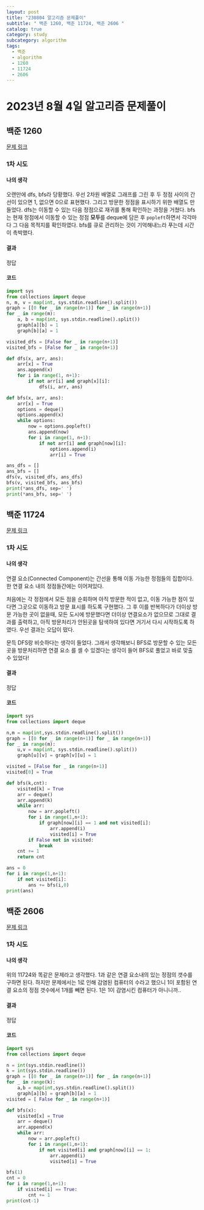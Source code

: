 ```yaml
---
layout: post
title: "230804 알고리즘 문제풀이"
subtitle: " 백준 1260, 백준 11724, 백준 2606 "
catalog: true
category: study
subcategory: algorithm
tags:
  - 백준
  - algorithm
  - 1260
  - 11724
  - 2606
---
```


# 2023년 8월 4일 알고리즘 문제풀이

## 백준 1260

[문제 링크](https://www.acmicpc.net/problem/1260)

### 1차 시도

#### 나의 생각

오랜만에 dfs, bfs라 당황했다. 우선 2차원 배열로 그래프를 그린 후 두 정점 사이의 간선이 있으면 1, 없으면 0으로 표현했다. 그리고 방문한 정점을 표시하기 위한 배열도 만들었다. dfs는 이동할 수 있는 다음 정점으로 재귀를 통해 확인하는 과정을 거쳤다. bfs는 현재 정점에서 이동할 수 있는 정점 **모두**를 deque에 담은 후 `popleft`하면서 각각마다 그 다음 목적지를 확인하였다. bfs를 큐로 관리하는 것이 기억해내느라 푸는데 시간이 촉박했다.

#### 결과

정답

#### 코드

```python
import sys
from collections import deque
n, m, v = map(int, sys.stdin.readline().split())
graph = [[0 for _ in range(n+1)] for _ in range(n+1)]
for _ in range(m):
    a, b = map(int, sys.stdin.readline().split())
    graph[a][b] = 1
    graph[b][a] = 1

visited_dfs = [False for _ in range(n+1)]
visited_bfs = [False for _ in range(n+1)]

def dfs(x, arr, ans):
    arr[x] = True
    ans.append(x)
    for i in range(1, n+1):
        if not arr[i] and graph[x][i]:
            dfs(i, arr, ans)

def bfs(x, arr, ans):
    arr[x] = True
    options = deque()
    options.append(x)
    while options:
        now = options.popleft()
        ans.append(now)
        for i in range(1, n+1):
            if not arr[i] and graph[now][i]:
                options.append(i)
                arr[i] = True

ans_dfs = []
ans_bfs = []
dfs(v, visited_dfs, ans_dfs)
bfs(v, visited_bfs, ans_bfs)
print(*ans_dfs, sep=' ')
print(*ans_bfs, sep=' ')
```

## 백준 11724

[문제 링크](https://www.acmicpc.net/problem/11724)

### 1차 시도

#### 나의 생각

연결 요소(Connected Component)는 간선을 통해 이동 가능한 정점들의 집합이다. 한 연결 요소 내의 정점들간에는 이어져있다.

처음에는 각 정점에서 모든 점을 순회하며 아직 방문한 적이 없고, 이동 가능한 점이 있다면 그곳으로 이동하고 방문 표시를 하도록 구현했다. 그 후 이를 반복하다가 더이상 방문 가능한 곳이 없을때, 모든 도시에 방문했다면 더이상 연결요소가 없으므로 그대로 결과를 출력하고, 아직 방문처리가 안된곳을 탐색하여 있다면 거기서 다시 시작하도록 하였다. 우선 결과는 오답이 떴다.

문득 DFS랑 비슷하다는 생각이 들었다. 그래서 생각해보니 BFS로 방문할 수 있는 모든곳을 방문처리하면 연결 요소 를 셀 수 있겠다는 생각이 들어 BFS로 풀었고 바로 맞출 수 있었다!

#### 결과

정답

#### 코드

```python
import sys
from collections import deque

n,m = map(int,sys.stdin.readline().split())
graph = [[0 for _ in range(n+1)] for _ in range(n+1)]
for _ in range(m):
    u,v = map(int, sys.stdin.readline().split())
    graph[u][v] = graph[v][u] = 1

visited = [False for _ in range(n+1)]
visited[0] = True

def bfs(k,cnt):
    visited[k] = True
    arr = deque()
    arr.append(k)
    while arr:
        now = arr.popleft()
        for i in range(1,n+1):
            if graph[now][i] == 1 and not visited[i]:
                arr.append(i)
                visited[i] = True
        if False not in visited:
            break
    cnt += 1
    return cnt

ans = 0
for i in range(1,n+1):
    if not visited[i]:
        ans += bfs(i,0)
print(ans)


```

## 백준 2606

[문제 링크](https://www.acmicpc.net/problem/2606)

### 1차 시도

#### 나의 생각

위의 11724와 똑같은 문제라고 생각했다. 1과 같은 연결 요소내의 있는 정점의 갯수를 구하면 된다. 하지만 문제에서는 1로 인해 감염된 컴퓨터의 수라고 했으니 1이 포함된 연결 요소의 정점 갯수에서 1개를 빼면 된다. 1은 1이 감염시킨 컴퓨터가 아니니까..

#### 결과

정답

#### 코드

```python
import sys
from collections import deque

n = int(sys.stdin.readline())
k = int(sys.stdin.readline())
graph = [[0 for _ in range(n+1)] for _ in range(n+1)]
for _ in range(k):
    a,b = map(int,sys.stdin.readline().split())
    graph[a][b] = graph[b][a] = 1
visited = [ False for _ in range(n+1)]

def bfs(x):
    visited[x] = True
    arr = deque()
    arr.append(x)
    while arr:
        now = arr.popleft()
        for i in range(1,n+1):
            if not visited[i] and graph[now][i] == 1:
                arr.append(i)
                visited[i] = True

bfs(1)
cnt = 0
for i in range(1,n+1):
    if visited[i] == True:
        cnt += 1
print(cnt-1)
```
